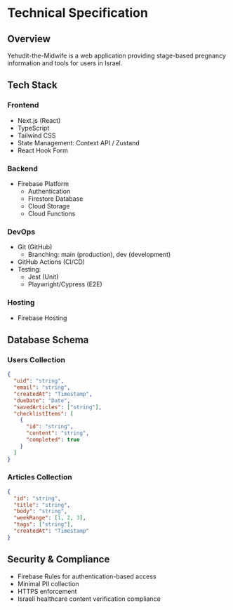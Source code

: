 # Technical Specification

## Overview
Yehudit-the-Midwife is a web application providing stage-based pregnancy information and tools for users in Israel.

## Tech Stack

### Frontend
- Next.js (React)
- TypeScript
- Tailwind CSS
- State Management: Context API / Zustand
- React Hook Form

### Backend
- Firebase Platform
  - Authentication
  - Firestore Database
  - Cloud Storage
  - Cloud Functions

### DevOps
- Git (GitHub)
  - Branching: main (production), dev (development)
- GitHub Actions (CI/CD)
- Testing:
  - Jest (Unit)
  - Playwright/Cypress (E2E)

### Hosting
- Firebase Hosting

## Database Schema

### Users Collection
```json
{
  "uid": "string",
  "email": "string",
  "createdAt": "Timestamp",
  "dueDate": "Date",
  "savedArticles": ["string"],
  "checklistItems": [
    {
      "id": "string",
      "content": "string",
      "completed": true
    }
  ]
}
```

### Articles Collection
```json
{
  "id": "string",
  "title": "string",
  "body": "string",
  "weekRange": [1, 2, 3],
  "tags": ["string"],
  "createdAt": "Timestamp"
}
```

## Security & Compliance
- Firebase Rules for authentication-based access
- Minimal PII collection
- HTTPS enforcement
- Israeli healthcare content verification compliance 